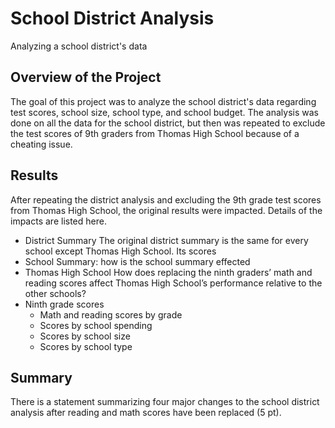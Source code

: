 # School District Analysis
Analyzing a school district's data
## Overview of the Project
The goal of this project was to analyze the school district's data regarding test scores, school size, school type, and school budget. The analysis was done on all the data for the school district, but then was repeated to exclude the test scores of 9th graders from Thomas High School because of a cheating issue.
## Results
After repeating the district analysis and excluding the 9th grade test scores from Thomas High School, the original results were impacted. Details of the impacts are listed here. 
* District Summary
The original district summary is the same for every school except Thomas High School. Its scores 
* School Summary: how is the school summary effected
* Thomas High School
How does replacing the ninth graders’ math and reading scores affect Thomas High School’s performance relative to the other schools?
* Ninth grade scores
  * Math and reading scores by grade
  * Scores by school spending
  * Scores by school size
  * Scores by school type
## Summary
There is a statement summarizing four major changes to the school district analysis after reading and math scores have been replaced (5 pt).
